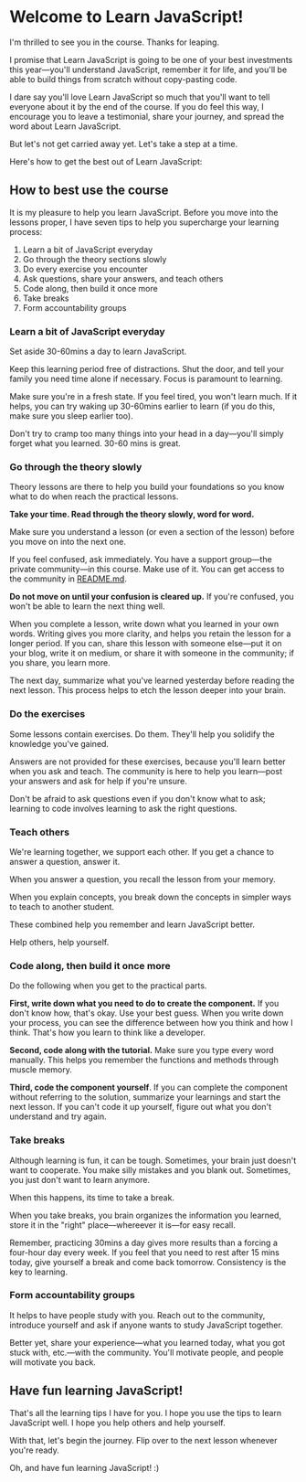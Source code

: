 # Welcome to Learn JavaScript!

I'm thrilled to see you in the course. Thanks for leaping.

I promise that Learn JavaScript is going to be one of your best investments this year—you'll understand JavaScript, remember it for life, and you'll be able to build things from scratch without copy-pasting code.

I dare say you'll love Learn JavaScript so much that you'll want to tell everyone about it by the end of the course. If you do feel this way, I encourage you to leave a testimonial, share your journey, and spread the word about Learn JavaScript.

But let's not get carried away yet. Let's take a step at a time.

Here's how to get the best out of Learn JavaScript:

## How to best use the course

It is my pleasure to help you learn JavaScript. Before you move into the lessons proper, I have seven tips to help you supercharge your learning process:

1. Learn a bit of JavaScript everyday
2. Go through the theory sections slowly
3. Do every exercise you encounter
4. Ask questions, share your answers, and teach others
5. Code along, then build it once more
6. Take breaks
7. Form accountability groups

### Learn a bit of JavaScript everyday

Set aside 30-60mins a day to learn JavaScript.

Keep this learning period free of distractions. Shut the door, and tell your family you need time alone if necessary. Focus is paramount to learning.

Make sure you're in a fresh state. If you feel tired, you won't learn much. If it helps, you can try waking up 30-60mins earlier to learn (if you do this, make sure you sleep earlier too).

Don't try to cramp too many things into your head in a day—you'll simply forget what you learned. 30-60 mins is great.

### Go through the theory slowly

Theory lessons are there to help you build your foundations so you know what to do when reach the practical lessons.

**Take your time. Read through the theory slowly, word for word.**

Make sure you understand a lesson (or even a section of the lesson) before you move on into the next one.

If you feel confused, ask immediately. You have a support group—the private community—in this course. Make use of it. You can get access to the community in [README.md](../README.md).

**Do not move on until your confusion is cleared up.** If you're confused, you won't be able to learn the next thing well.

When you complete a lesson, write down what you learned in your own words. Writing gives you more clarity, and helps you retain the lesson for a longer period. If you can, share this lesson with someone else—put it on your blog, write it on medium, or share it with someone in the community; if you share, you learn more.

The next day, summarize what you've learned yesterday before reading the next lesson. This process helps to etch the lesson deeper into your brain.

### Do the exercises

Some lessons contain exercises. Do them. They'll help you solidify the knowledge you've gained.

Answers are not provided for these exercises, because you'll learn better when you ask and teach. The community is here to help you learn—post your answers and ask for help if you're unsure.

Don't be afraid to ask questions even if you don't know what to ask; learning to code involves learning to ask the right questions.

### Teach others

We're learning together, we support each other. If you get a chance to answer a question, answer it.

When you answer a question, you recall the lesson from your memory.

When you explain concepts, you break down the concepts in simpler ways to teach to another student.

These combined help you remember and learn JavaScript better.

Help others, help yourself.

### Code along, then build it once more

Do the following when you get to the practical parts.

**First, write down what you need to do to create the component.** If you don't know how, that's okay. Use your best guess. When you write down your process, you can see the difference between how you think and how I think. That's how you learn to think like a developer.

**Second, code along with the tutorial.** Make sure you type every word manually. This helps you remember the functions and methods through muscle memory.

**Third, code the component yourself**. If you can complete the component without referring to the solution, summarize your learnings and start the next lesson. If you can't code it up yourself, figure out what you don't understand and try again.

### Take breaks

Although learning is fun, it can be tough. Sometimes, your brain just doesn't want to cooperate. You make silly mistakes and you blank out. Sometimes, you just don't want to learn anymore.

When this happens, its time to take a break.

When you take breaks, you brain organizes the information you learned, store it in the "right" place—whereever it is—for easy recall.

Remember, practicing 30mins a day gives more results than a forcing a four-hour day every week. If you feel that you need to rest after 15 mins today, give yourself a break and come back tomorrow. Consistency is the key to learning.

### Form accountability groups

It helps to have people study with you. Reach out to the community, introduce yourself and ask if anyone wants to study JavaScript together.

Better yet, share your experience—what you learned today, what you got stuck with, etc.—with the community. You'll motivate people, and people will motivate you back.

## Have fun learning JavaScript!

That's all the learning tips I have for you. I hope you use the tips to learn JavaScript well. I hope you help others and help yourself.

With that, let's begin the journey. Flip over to the next lesson whenever you're ready.

Oh, and have fun learning JavaScript! :)